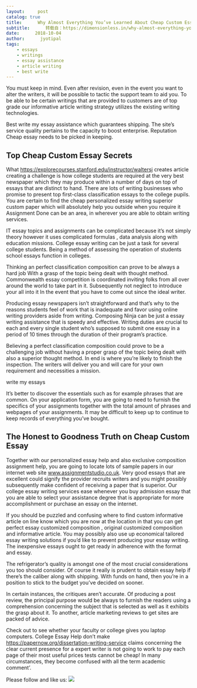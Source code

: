 ```yaml
---
layout:     post
catalog: true
title:      Why Almost Everything You’ve Learned About Cheap Custom Essay Is Wrong and What You Should Know
subtitle:      转载自：https://dimensionless.in/why-almost-everything-you-ve-learned-about-cheap-91/
date:      2018-10-04
author:      jyotipal
tags:
    - essays
    - writings
    - essay assistance
    - article writing
    - best write
---
```


You must keep in mind. Even after revision, even in the event you want to alter the writers, it will be possible to tactic the support team to aid you. To be able to be certain writings that are provided to customers are of top grade our informative article writing strategy utilizes the existing writing technologies.

Best write my essay assistance which guarantees shipping. The site’s service quality pertains to the capacity to boost enterprise. Reputation Cheap essay needs to be picked in keeping.

##  Top Cheap Custom Essay Secrets 

What https://explorecourses.stanford.edu/instructor/waltersj creates article creating a challenge is how college students are required at the very best newspaper which they may produce within a number of days on top of essays that are distinct to hand. There are lots of writing businesses who promise to present top first-class classification essays to the college pupils. You are certain to find the cheap personalized essay writing superior custom paper which will absolutely help you outside when you require it Assignment Done can be an area, in wherever you are able to obtain writing services.

IT essay topics and assignments can be complicated because it’s not simply theory however it uses complicated formulas , data analysis along with education missions. College essay writing can be just a task for several college students. Being a method of assessing the operation of students school essays function in colleges.

Thinking an perfect classification composition can prove to be always a hard job With a grasp of the topic being dealt with thought method. Commonwealth essay competition is coordinated inviting folks from all over around the world to take part in it. Subsequently not neglect to introduce your all into it In the event that you have to come out since the ideal writer.

Producing essay newspapers isn’t straightforward and that’s why to the reasons students feel of work that is inadequate and favor using online writing providers aside from writing. Composing Ninja can be just a essay writing assistance that is speedy and effective. Writing duties are crucial to each and every single student who’s supposed to submit one essay in a period of 10 times through the duration of their program’s practice.

Believing a perfect classification composition could prove to be a challenging job without having a proper grasp of the topic being dealt with also a superior thought method. In end is where you’re likely to finish the inspection. The writers will deliver you and will care for your own requirement and necessities a mission.

 write my essays

It’s better to discover the essentials such as for example phrases that are common. On your application form, you are going to need to furnish the specifics of your assignments together with the total amount of phrases and webpages of your assignments. It may be difficult to keep up to continue to keep records of everything you’ve bought.

##  The Honest to Goodness Truth on Cheap Custom Essay 

Together with our personalized essay help and also exclusive composition assignment help, you are going to locate lots of sample papers in our internet web site www.assignmentstudio.co.uk. Very good essays that are excellent could signify the provider recruits writers and you might possibly subsequently make confident of receiving a paper that is superior. Our college essay writing services ease whenever you buy admission essay that you are able to select your assistance degree that is appropriate for more accomplishment or purchase an essay on the internet.

If you should be puzzled and confusing where to find custom informative article on line know which you are now at the location in that you can get perfect essay customized composition , original customized composition and informative article. You may possibly also use up economical tailored essay writing solutions if you’d like to prevent producing your essay writing. The inexpensive essays ought to get ready in adherence with the format and essay.

The refrigerator’s quality is amongst one of the most crucial considerations you too should consider. Of course it really is prudent to obtain essay help if there’s the caliber along with shipping. With funds on hand, then you’re in a position to stick to the budget you’ve decided on sooner.

In certain instances, the critiques aren’t accurate. Of producing a post review, the principal purpose would be always to furnish the readers using a comprehension concerning the subject that is selected as well as it exhibits the grasp about it. To another, article marketing reviews to get sites are packed of advice.

Check out to see whether your faculty or college gives you laptop computers. College Essay Help don’t make https://papernow.org/dissertation-writing-service claims concerning the clear current presence for a expert writer is not going to work to pay each page of their most useful prices tests cannot be cheap! In many circumstances, they become confused with all the term academic comment’.

Please follow and like us:
![](https://dimensionless.in/wp-content/plugins/ultimate-social-media-icons/images/follow_subscribe.png)

